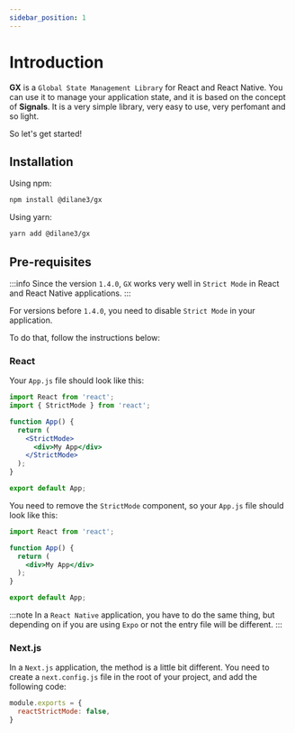 ```yaml
---
sidebar_position: 1
---
```


# Introduction

**GX** is a `Global State Management Library` for React and React Native. You can use it to manage your application state, and it is based on the concept of **Signals**.
It is a very simple library, very easy to use, very perfomant and so light.

So let's get started!

## Installation

Using npm:
```bash
npm install @dilane3/gx
```

Using yarn:
```bash
yarn add @dilane3/gx
```

## Pre-requisites

:::info
Since the version `1.4.0`, `GX` works very well in `Strict Mode` in React and React Native applications.
:::

For versions before `1.4.0`, you need to disable `Strict Mode` in your application.

To do that, follow the instructions below:

### React

Your `App.js` file should look like this:

```jsx title="src/App.js" {2,6-8}
import React from 'react';
import { StrictMode } from 'react';

function App() {
  return (
    <StrictMode>
      <div>My App</div>
    </StrictMode>
  );
}

export default App;
```

You need to remove the `StrictMode` component, so your `App.js` file should look like this:

```jsx title="src/App.js" {5}
import React from 'react';

function App() {
  return (
    <div>My App</div>
  );
}

export default App;
```

:::note
In a `React Native` application, you have to do the same thing, but depending on if you are using `Expo` or not the entry file will be different.
:::

### Next.js

In a `Next.js` application, the method is a little bit different. You need to create a `next.config.js` file in the root of your project, and add the following code:

```js title="next.config.js"
module.exports = {
  reactStrictMode: false,
}
```



